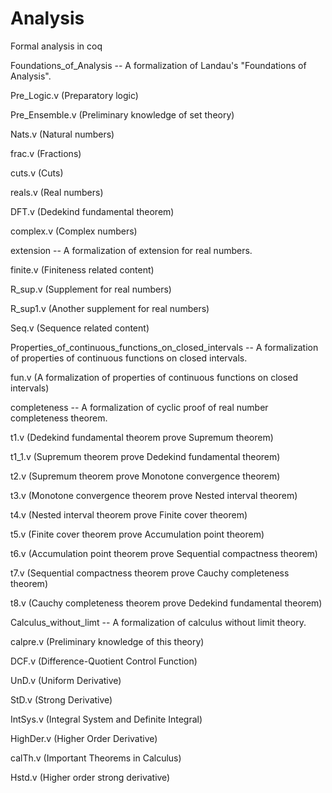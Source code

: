 # Analysis
Formal analysis in coq

Foundations_of_Analysis -- A formalization of Landau's "Foundations of Analysis".

Pre_Logic.v  (Preparatory logic)

Pre_Ensemble.v  (Preliminary knowledge of set theory)

Nats.v  (Natural numbers)

frac.v  (Fractions)

cuts.v  (Cuts)

reals.v  (Real numbers)

DFT.v (Dedekind fundamental theorem)

complex.v (Complex numbers)

extension -- A formalization of extension for real numbers.

finite.v (Finiteness related content)

R_sup.v (Supplement for real numbers)

R_sup1.v (Another supplement for real numbers)

Seq.v (Sequence related content)

Properties_of_continuous_functions_on_closed_intervals -- A formalization of properties of continuous functions on closed intervals.

fun.v (A formalization of properties of continuous functions on closed intervals)

completeness -- A formalization of cyclic proof of real number completeness theorem.

t1.v (Dedekind fundamental theorem prove Supremum theorem)

t1_1.v (Supremum theorem prove Dedekind fundamental theorem)

t2.v (Supremum theorem prove Monotone convergence theorem)

t3.v (Monotone convergence theorem prove Nested interval theorem)

t4.v (Nested interval theorem prove Finite cover theorem)

t5.v (Finite cover theorem prove Accumulation point theorem)

t6.v (Accumulation point theorem prove Sequential compactness theorem)

t7.v (Sequential compactness theorem prove Cauchy completeness theorem)

t8.v (Cauchy completeness theorem prove Dedekind fundamental theorem)

Calculus_without_limt -- A formalization of calculus without limit theory.

calpre.v (Preliminary knowledge of this theory)

DCF.v (Difference-Quotient Control Function)

UnD.v (Uniform Derivative)

StD.v (Strong Derivative)

IntSys.v (Integral System and Definite Integral)

HighDer.v (Higher Order Derivative)

calTh.v (Important Theorems in Calculus)

Hstd.v (Higher order strong derivative)



